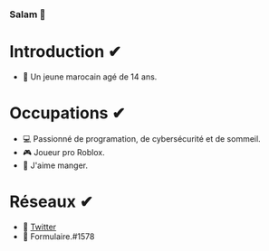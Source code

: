 ### Salam 👋
# Introduction ✔
- 🎯 Un jeune marocain agé de 14 ans. 

# Occupations ✔
- 💻 Passionné de programation, de cybersécurité et de sommeil.
- 🎮 Joueur pro Roblox.
- 🍩 J'aime manger.

# Réseaux ✔
- 🎈 <a href="https://twitter.com/REDA_AMEZ">Twitter</a> 
- 🎈 Formulaire.#1578 
